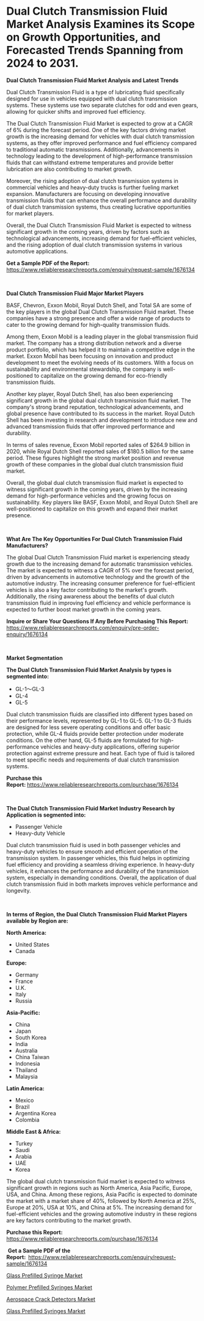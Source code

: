 <p><h1>Dual Clutch Transmission Fluid Market Analysis Examines its Scope on Growth Opportunities, and Forecasted Trends Spanning from 2024 to 2031.</h1></p><p><strong>Dual Clutch Transmission Fluid Market Analysis and Latest Trends</strong></p>
<p><p>Dual Clutch Transmission Fluid is a type of lubricating fluid specifically designed for use in vehicles equipped with dual clutch transmission systems. These systems use two separate clutches for odd and even gears, allowing for quicker shifts and improved fuel efficiency.</p><p>The Dual Clutch Transmission Fluid Market is expected to grow at a CAGR of 6% during the forecast period. One of the key factors driving market growth is the increasing demand for vehicles with dual clutch transmission systems, as they offer improved performance and fuel efficiency compared to traditional automatic transmissions. Additionally, advancements in technology leading to the development of high-performance transmission fluids that can withstand extreme temperatures and provide better lubrication are also contributing to market growth.</p><p>Moreover, the rising adoption of dual clutch transmission systems in commercial vehicles and heavy-duty trucks is further fueling market expansion. Manufacturers are focusing on developing innovative transmission fluids that can enhance the overall performance and durability of dual clutch transmission systems, thus creating lucrative opportunities for market players.</p><p>Overall, the Dual Clutch Transmission Fluid Market is expected to witness significant growth in the coming years, driven by factors such as technological advancements, increasing demand for fuel-efficient vehicles, and the rising adoption of dual clutch transmission systems in various automotive applications.</p></p>
<p><strong>Get a Sample PDF of the Report:&nbsp;</strong> <a href="https://www.reliableresearchreports.com/enquiry/request-sample/1676134">https://www.reliableresearchreports.com/enquiry/request-sample/1676134</a></p>
<p>&nbsp;</p>
<p><strong>Dual Clutch Transmission Fluid Major Market Players</strong></p>
<p><p>BASF, Chevron, Exxon Mobil, Royal Dutch Shell, and Total SA are some of the key players in the global Dual Clutch Transmission Fluid market. These companies have a strong presence and offer a wide range of products to cater to the growing demand for high-quality transmission fluids.</p><p>Among them, Exxon Mobil is a leading player in the global transmission fluid market. The company has a strong distribution network and a diverse product portfolio, which has helped it to maintain a competitive edge in the market. Exxon Mobil has been focusing on innovation and product development to meet the evolving needs of its customers. With a focus on sustainability and environmental stewardship, the company is well-positioned to capitalize on the growing demand for eco-friendly transmission fluids.</p><p>Another key player, Royal Dutch Shell, has also been experiencing significant growth in the global dual clutch transmission fluid market. The company's strong brand reputation, technological advancements, and global presence have contributed to its success in the market. Royal Dutch Shell has been investing in research and development to introduce new and advanced transmission fluids that offer improved performance and durability.</p><p>In terms of sales revenue, Exxon Mobil reported sales of $264.9 billion in 2020, while Royal Dutch Shell reported sales of $180.5 billion for the same period. These figures highlight the strong market position and revenue growth of these companies in the global dual clutch transmission fluid market.</p><p>Overall, the global dual clutch transmission fluid market is expected to witness significant growth in the coming years, driven by the increasing demand for high-performance vehicles and the growing focus on sustainability. Key players like BASF, Exxon Mobil, and Royal Dutch Shell are well-positioned to capitalize on this growth and expand their market presence.</p></p>
<p>&nbsp;</p>
<p><strong>What Are The Key Opportunities For Dual Clutch Transmission Fluid Manufacturers?</strong></p>
<p><p>The global Dual Clutch Transmission Fluid market is experiencing steady growth due to the increasing demand for automatic transmission vehicles. The market is expected to witness a CAGR of 5% over the forecast period, driven by advancements in automotive technology and the growth of the automotive industry. The increasing consumer preference for fuel-efficient vehicles is also a key factor contributing to the market's growth. Additionally, the rising awareness about the benefits of dual clutch transmission fluid in improving fuel efficiency and vehicle performance is expected to further boost market growth in the coming years.</p></p>
<p><strong>Inquire or Share Your Questions If Any Before Purchasing This Report:</strong> <a href="https://www.reliableresearchreports.com/enquiry/pre-order-enquiry/1676134">https://www.reliableresearchreports.com/enquiry/pre-order-enquiry/1676134</a></p>
<p>&nbsp;</p>
<p><strong>Market Segmentation</strong></p>
<p><strong>The Dual Clutch Transmission Fluid Market Analysis by types is segmented into:</strong></p>
<p><ul><li>GL-1～GL-3</li><li>GL-4</li><li>GL-5</li></ul></p>
<p><p>Dual clutch transmission fluids are classified into different types based on their performance levels, represented by GL-1 to GL-5. GL-1 to GL-3 fluids are designed for less severe operating conditions and offer basic protection, while GL-4 fluids provide better protection under moderate conditions. On the other hand, GL-5 fluids are formulated for high-performance vehicles and heavy-duty applications, offering superior protection against extreme pressure and heat. Each type of fluid is tailored to meet specific needs and requirements of dual clutch transmission systems.</p></p>
<p><strong>Purchase this Report:&nbsp;</strong><a href="https://www.reliableresearchreports.com/purchase/1676134">https://www.reliableresearchreports.com/purchase/1676134</a></p>
<p>&nbsp;</p>
<p><strong>The Dual Clutch Transmission Fluid Market Industry Research by Application is segmented into:</strong></p>
<p><ul><li>Passenger Vehicle</li><li>Heavy-duty Vehicle</li></ul></p>
<p><p>Dual clutch transmission fluid is used in both passenger vehicles and heavy-duty vehicles to ensure smooth and efficient operation of the transmission system. In passenger vehicles, this fluid helps in optimizing fuel efficiency and providing a seamless driving experience. In heavy-duty vehicles, it enhances the performance and durability of the transmission system, especially in demanding conditions. Overall, the application of dual clutch transmission fluid in both markets improves vehicle performance and longevity.</p></p>
<p>&nbsp;</p>
<p><strong>In terms of Region, the Dual Clutch Transmission Fluid Market Players available by Region are:</strong></p>
<p>
    <p> <strong> North America: </strong>
        <ul>
            <li>United States</li>
            <li>Canada</li>
        </ul>
        </p> 
    <p> <strong> Europe: </strong>
        <ul>
            <li>Germany</li>
            <li>France</li>
            <li>U.K.</li>
            <li>Italy</li>
            <li>Russia</li>
        </ul>
        </p> 
    <p> <strong> Asia-Pacific: </strong>
        <ul>
            <li>China</li>
            <li>Japan</li>
            <li>South Korea</li>
            <li>India</li>
            <li>Australia</li>
            <li>China Taiwan</li>
            <li>Indonesia</li>
            <li>Thailand</li>
            <li>Malaysia</li>
        </ul>
        </p> 
    <p> <strong> Latin America: </strong>
        <ul>
            <li>Mexico</li>
            <li>Brazil</li>
            <li>Argentina Korea</li>
            <li>Colombia</li>
        </ul>
        </p> 
    <p> <strong> Middle East & Africa: </strong>
        <ul>
            <li>Turkey</li>
            <li>Saudi</li>
            <li>Arabia</li>
            <li>UAE</li>
            <li>Korea</li>
        </ul>
    </p>
    </p>
<p><p>The global dual clutch transmission fluid market is expected to witness significant growth in regions such as North America, Asia Pacific, Europe, USA, and China. Among these regions, Asia Pacific is expected to dominate the market with a market share of 40%, followed by North America at 25%, Europe at 20%, USA at 10%, and China at 5%. The increasing demand for fuel-efficient vehicles and the growing automotive industry in these regions are key factors contributing to the market growth.</p></p>
<p><strong>Purchase this Report: </strong><a href="https://www.reliableresearchreports.com/purchase/1676134">https://www.reliableresearchreports.com/purchase/1676134</a></p>
<p>&nbsp;<strong>Get a Sample PDF of the Report:&nbsp;&nbsp;</strong><a href="https://www.reliableresearchreports.com/enquiry/request-sample/1676134">https://www.reliableresearchreports.com/enquiry/request-sample/1676134</a></p>
<p><strong></strong></p>
<p><p><a href="https://view.publitas.com/reportprime-1/glass-prefilled-syringe-market-research-report-unlocks-analysis-on-the-market-financial-status-market-size-and-market-revenue-upto-2030/">Glass Prefilled Syringe Market</a></p><p><a href="https://view.publitas.com/reportprime-1/polymer-prefilled-syringes-market-size-and-growth-market-segmentation-regional-and-country-breakdowns-and-market-trends-for-period-from-2023-2030/">Polymer Prefilled Syringes Market</a></p><p><a href="https://circular-yam-9b9.notion.site/Aerospace-Crack-Detectors-Market-Analysis-and-Market-Size-Global-Industry-Overview-Market-Segmenta-a56f6a10ba6849c59b78db1b938fe8f5">Aerospace Crack Detectors Market</a></p><p><a href="https://view.publitas.com/reportprime-1/glass-prefilled-syringes-market-research-report-unlocks-analysis-on-the-market-financial-status-market-size-and-market-revenue-upto-2030/">Glass Prefilled Syringes Market</a></p></p>